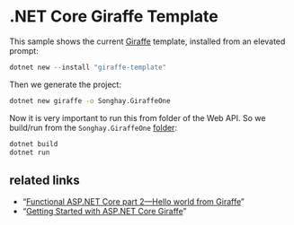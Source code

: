# .NET Core Giraffe Template

This sample shows the current [Giraffe](https://github.com/dustinmoris/Giraffe) template, installed from an elevated prompt:

```ps1
dotnet new --install "giraffe-template"
```

Then we generate the project:

```bash
dotnet new giraffe -o Songhay.GiraffeOne
```

Now it is very important to run this from folder of the Web API. So we build/run from the `Songhay.GiraffeOne` [folder](./Songhay.GiraffeOne):

```ps1
dotnet build
dotnet run
```

## related links

* “[Functional ASP.NET Core part 2—Hello world from Giraffe](https://dusted.codes/functional-aspnet-core-part-2-hello-world-from-giraffe)”
* “[Getting Started with ASP.NET Core Giraffe](https://www.youtube.com/watch?v=HyRzsPZ0f0k&t=42s)”